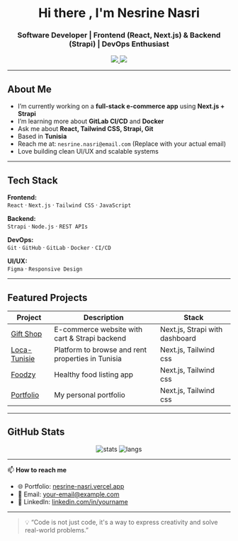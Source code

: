 <h1 align="center">Hi there , I'm Nesrine Nasri</h1>
<h3 align="center">Software Developer | Frontend (React, Next.js) & Backend (Strapi) | DevOps Enthusiast</h3>

<p align="center">
  <a href="https://nesrine-nasri.vercel.app/" target="_blank">
    <img src="https://img.shields.io/badge/Portfolio-Visit-orange?style=for-the-badge" />
  </a>
  <a href="https://github.com/NeSSrine99" target="_blank">
    <img src="https://img.shields.io/github/followers/NeSSrine99?label=Follow&style=for-the-badge" />
  </a>
</p>

---

##  About Me

-  I’m currently working on a **full-stack e-commerce app** using **Next.js + Strapi**
-  I’m learning more about **GitLab CI/CD** and **Docker**
-  Ask me about **React, Tailwind CSS, Strapi, Git**
-  Based in **Tunisia**
-  Reach me at: `nesrine.nasri@email.com` (Replace with your actual email)
-  Love building clean UI/UX and scalable systems

---

##  Tech Stack

**Frontend:**  
`React` · `Next.js` · `Tailwind CSS` · `JavaScript`

**Backend:**  
`Strapi` · `Node.js` · `REST APIs`

**DevOps:**  
`Git` · `GitHub` · `GitLab` · `Docker` · `CI/CD`

**UI/UX:**  
`Figma` · `Responsive Design`

---

##  Featured Projects

| Project | Description | Stack |
|--------|-------------|-------|
|  [Gift Shop](https://github.com/NeSSrine99/gift-shop) | E-commerce website with cart & Strapi backend | Next.js, Strapi with dashboard |
|  [Loca-Tunisie](https://github.com/NeSSrine99/Loca-Tunisie) | Platform to browse and rent properties in Tunisia | Next.js, Tailwind css |
|  [Foodzy](https://github.com/NeSSrine99/foodzy) | Healthy food listing app | Next.js, Tailwind css |
|  [Portfolio](https://github.com/NeSSrine99/portfolio-nesrine) | My personal portfolio | Next.js, Tailwind css |

---

##  GitHub Stats

<p align="center">
  <img src="https://github-readme-stats.vercel.app/api?username=NeSSrine99&show_icons=true&theme=radical" alt="stats" />
  <img src="https://github-readme-stats.vercel.app/api/top-langs/?username=NeSSrine99&layout=compact&theme=radical" alt="langs" />
</p>

---

📫 **How to reach me**  
- 🌐 Portfolio: [nesrine-nasri.vercel.app](https://nesrine-nasri.vercel.app)
- 💌 Email: your-email@example.com  
- 💼 LinkedIn: [linkedin.com/in/yourname](https://linkedin.com/in/yourname)

---

> 💡 “Code is not just code, it's a way to express creativity and solve real-world problems.”

